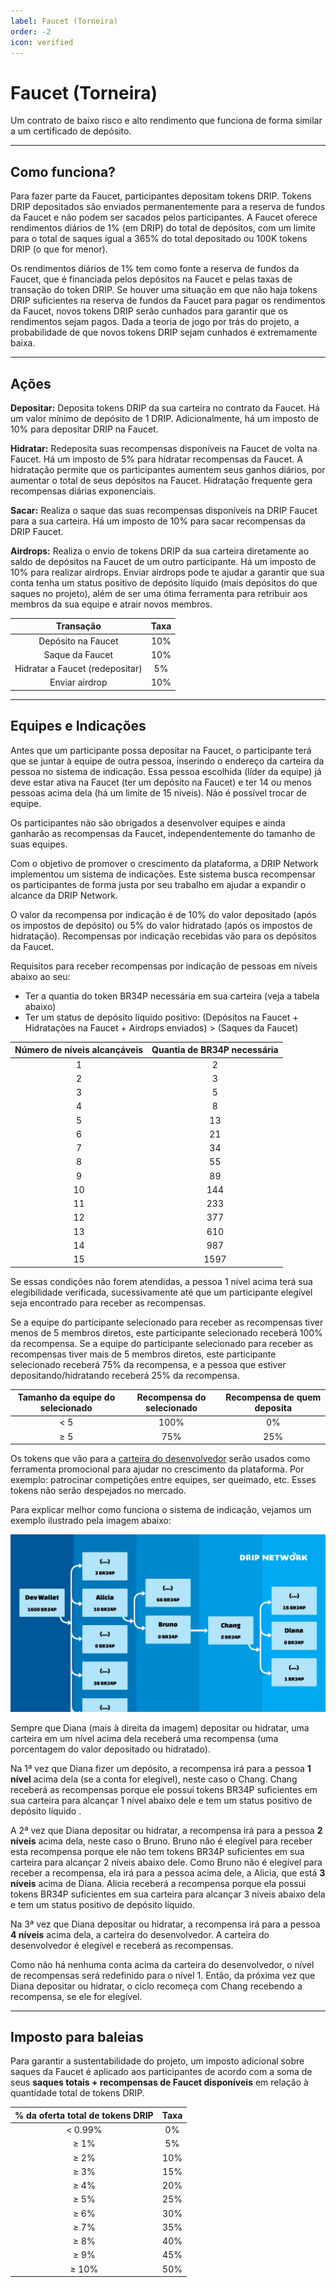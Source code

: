 ```yaml
---
label: Faucet (Torneira)
order: -2
icon: verified
---
```


# Faucet (Torneira)
Um contrato de baixo risco e alto rendimento que funciona de forma similar a um certificado de depósito.

---
## Como funciona?

Para fazer parte da Faucet, participantes depositam tokens DRIP. Tokens DRIP depositados são enviados permanentemente para a reserva de fundos da Faucet e não podem ser sacados pelos participantes. A Faucet oferece rendimentos diários de 1% (em DRIP) do total de depósitos, com um limite para o total de saques igual a 365% do total depositado ou 100K tokens DRIP (o que for menor).

Os rendimentos diários de 1% tem como fonte a reserva de fundos da Faucet, que é financiada pelos depósitos na Faucet e pelas taxas de transação do token DRIP. Se houver uma situação em que não haja tokens DRIP suficientes na reserva de fundos da Faucet para pagar os rendimentos da Faucet, novos tokens DRIP serão cunhados para garantir que os rendimentos sejam pagos. Dada a teoria de jogo por trás do projeto, a probabilidade de que novos tokens DRIP sejam cunhados é extremamente baixa.

---
##  Ações

**Depositar:**
Deposita tokens DRIP da sua carteira no contrato da Faucet. Há um valor mínimo de depósito de 1 DRIP. Adicionalmente, há um imposto de 10% para depositar DRIP na Faucet.

**Hidratar:**
Redeposita suas recompensas disponíveis na Faucet de volta na Faucet. Há um imposto de 5% para hidratar recompensas da Faucet. A hidratação permite que os participantes aumentem seus ganhos diários, por aumentar o total de seus depósitos na Faucet. Hidratação frequente gera recompensas diárias exponenciais.

**Sacar:**
Realiza o saque das suas recompensas disponíveis na DRIP Faucet para a sua carteira. Há um imposto de 10% para sacar recompensas da DRIP Faucet.

**Airdrops:**
Realiza o envio de tokens DRIP da sua carteira diretamente ao saldo de depósitos na Faucet de um outro participante. Há um imposto de 10% para realizar airdrops.
Enviar airdrops pode te ajudar a garantir que sua conta tenha um status positivo de depósito líquido (mais depósitos do que saques no projeto), além de ser uma ótima ferramenta para retribuir aos membros da sua equipe e atrair novos membros.


| Transação | Taxa |
|:---:|:---:|
| Depósito na Faucet | 10% |
| Saque da Faucet | 10% |
| Hidratar a Faucet (redepositar) | 5% |
| Enviar airdrop | 10% |

---

## Equipes e Indicações

Antes que um participante possa depositar na Faucet, o participante terá que se juntar à equipe de outra pessoa, inserindo o endereço da carteira da pessoa no sistema de indicação. Essa pessoa escolhida (líder da equipe) já deve estar ativa na Faucet (ter um depósito na Faucet) e ter 14 ou menos pessoas acima dela (há um limite de 15 níveis). Não é possível trocar de equipe.

Os participantes não são obrigados a desenvolver equipes e ainda ganharão as recompensas da Faucet, independentemente do tamanho de suas equipes.

Com o objetivo de promover o crescimento da plataforma, a DRIP Network implementou um sistema de indicações. Este sistema busca recompensar os participantes de forma justa por seu trabalho em ajudar a expandir o alcance da DRIP Network.

O valor da recompensa por indicação é de 10% do valor depositado (após os impostos de depósito) ou 5% do valor hidratado (após os impostos de hidratação). Recompensas por indicação recebidas vão para os depósitos da Faucet.

Requisitos para receber recompensas por indicação de pessoas em níveis abaixo ao seu:
- Ter a quantia do token BR34P necessária em sua carteira (veja a tabela abaixo)
- Ter um status de depósito líquido positivo: (Depósitos na Faucet + Hidratações na Faucet + Airdrops enviados) > (Saques da Faucet)


| Número de níveis alcançáveis | Quantia de BR34P necessária |
|:---:|:---:|
| 1 | 2 |
| 2 | 3 |
| 3 | 5 |
| 4 | 8 |
| 5 | 13 |
| 6 | 21 |
| 7 | 34 |
| 8 | 55 |
| 9 | 89 |
| 10 | 144 |
| 11 | 233 |
| 12 | 377 |
| 13 | 610 |
| 14 | 987 |
| 15 | 1597 |


Se essas condições não forem atendidas, a pessoa 1 nível acima terá sua elegibilidade verificada, sucessivamente até que um participante elegível seja encontrado para receber as recompensas.

Se a equipe do participante selecionado para receber as recompensas tiver menos de 5 membros diretos, este participante selecionado receberá 100% da recompensa.
Se a equipe do participante selecionado para receber as recompensas tiver mais de 5 membros diretos, este participante selecionado receberá 75% da recompensa, e a pessoa que estiver depositando/hidratando receberá 25% da recompensa.

| Tamanho da equipe do selecionado | Recompensa do selecionado | Recompensa de quem deposita |
|:---:|:---:|:---:|
| < 5 | 100% | 0% |
| ≥ 5 | 75% | 25% |

Os tokens que vão para a [carteira do desenvolvedor](https://bscscan.com/address/0xe8e9720e39e13854657c165cf4eb10b2dfe33570) serão usados como ferramenta promocional para ajudar no crescimento da plataforma. Por exemplo: patrocinar competições entre equipes, ser queimado, etc. Esses tokens não serão despejados no mercado.

Para explicar melhor como funciona o sistema de indicação, vejamos um exemplo ilustrado pela imagem abaixo:

![Ilustração da seguinte árvore de indicações: Dev wallet (5 membros diretos, 1600 BR34P) -> Alicia (3 membros diretos, 10 BR34P) -> Bruno (1 membro direto, 0 BR34P) -> Chang (3 membro direto, 2 BR34P) -> Diana ( 0 membros diretos, 0 BR34P).](/static/banner_faucet_referral.jpg)

Sempre que Diana (mais à direita da imagem) depositar ou hidratar, uma carteira em um nível acima dela receberá uma recompensa (uma porcentagem do valor depositado ou hidratado).

Na 1ª vez que Diana fizer um depósito, a recompensa irá para a pessoa **1 nível** acima dela (se a conta for elegível), neste caso o Chang. Chang receberá as recompensas porque ele possui tokens BR34P suficientes em sua carteira para alcançar 1 nível abaixo dele e tem um status positivo de depósito líquido .

A 2ª vez que Diana depositar ou hidratar, a recompensa irá para a pessoa **2 níveis** acima dela, neste caso o Bruno. Bruno não é elegível para receber esta recompensa porque ele não tem tokens BR34P suficientes em sua carteira para alcançar 2 níveis abaixo dele. Como Bruno não é elegível para receber a recompensa, ela irá para a pessoa acima dele, a Alicia, que está **3 níveis** acima de Diana. Alicia receberá a recompensa porque ela possui tokens BR34P suficientes em sua carteira para alcançar 3 níveis abaixo dela e tem um status positivo de depósito líquido.

Na 3ª vez que Diana depositar ou hidratar, a recompensa irá para a pessoa **4 níveis** acima dela, a carteira do desenvolvedor. A carteira do desenvolvedor é elegível e receberá as recompensas.

Como não há nenhuma conta acima da carteira do desenvolvedor, o nível de recompensas será redefinido para o nível 1. Então, da próxima vez que Diana depositar ou hidratar, o ciclo recomeça com Chang recebendo a recompensa, se ele for elegível.

---

## Imposto para baleias

Para garantir a sustentabilidade do projeto, um imposto adicional sobre saques da Faucet é aplicado aos participantes de acordo com a soma de seus **saques totais + recompensas de Faucet disponíveis** em relação à quantidade total de tokens DRIP.

| % da oferta total de tokens DRIP | Taxa |
|:---:|:---:|
| < 0.99% | 0% |
| ≥ 1% | 5% |
| ≥ 2% | 10% |
| ≥ 3% | 15% |
| ≥ 4% | 20% |
| ≥ 5% | 25% |
| ≥ 6% | 30% |
| ≥ 7% | 35% |
| ≥ 8% | 40% |
| ≥ 9% | 45% |
| ≥ 10% | 50% |
